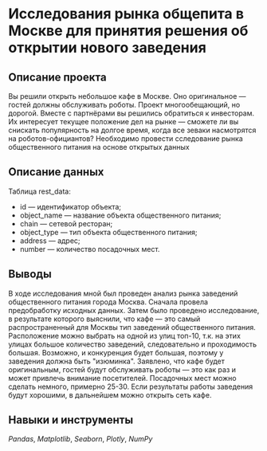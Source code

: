 # Исследования рынка общепита в Москве для принятия решения об открытии нового заведения

## Описание проекта

Вы решили открыть небольшое кафе в Москве. Оно оригинальное — гостей должны обслуживать роботы. Проект многообещающий, но дорогой. Вместе с партнёрами вы решились обратиться к инвесторам. Их интересует текущее положение дел на рынке — сможете ли вы снискать популярность на долгое время, когда все зеваки насмотрятся на роботов-официантов?
Необходимо провести сследование рынка общественного питания на основе открытых данных

## Описание данных

Таблица rest_data:
- id — идентификатор объекта;
- object_name — название объекта общественного питания;
- chain — сетевой ресторан;
- object_type — тип объекта общественного питания;
- address — адрес;
- number — количество посадочных мест.

## Выводы

В ходе исследования мной был проведен анализ рынка заведений общественного питания города Москва. Сначала провела предобработку исходных данных. Затем было проведено исследование, в результате которого выяснили, что кафе — это самый распространенный для Москвы тип заведений общественного питания. Расположение можно выбрать на одной из улиц топ-10, т.к. на этих улицах большое количество заведений, следовательно и проходимость большая. Возможно, и конкуренция будет большая, поэтому у заведения должна быть "изюминка". Заявлено, что кафе будет оригинальным, гостей будут обслуживать роботы — это как раз и может привлечь внимание посетителей. Посадочных мест можно сделать немного, примерно 25-30. Если результаты работы заведения будут хорошими, в дальнейшем можно открыть сеть кафе.

## Навыки и инструменты
*Pandas*, *Matplotlib*, *Seaborn*, *Plotly*, *NumPy*

